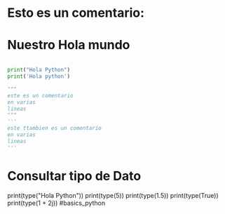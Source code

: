 # Esto es un comentario:
# Nuestro Hola mundo

```python

print("Hola Python")
print('Hola python')

""" 
este es un comentario
en varias
lineas
"""
'''
este ttambien es un comentario
en varias
lineas
'''

```

# Consultar tipo de Dato
print(type("Hola Python"))
print(type(5))
print(type(1.5))
print(type(True))
print(type(1 + 2j))
#basics_python
